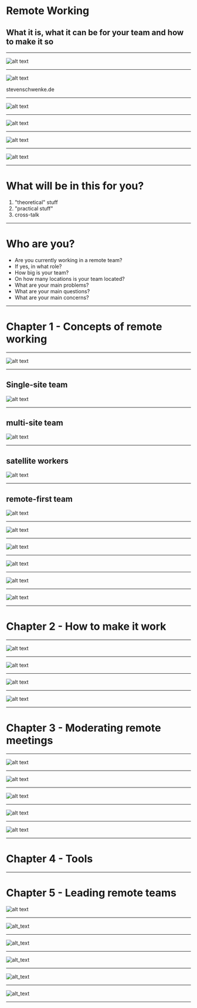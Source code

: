 <!-- Chapter 00 -->
# Remote Working
## What it is, what it can be for your team and how to make it so

---

![alt text](intro.jpg)

---
![alt text](steven5.jpg)

stevenschwenke.de

---
![alt text](commutingToWolfsburg.png)

---

![alt text](vpl2016.png)

---

![alt text](terasa7.jpg)

---

![alt text](terasa2.jpg)

---

# What will be in this for you?
1. "theoretical" stuff
1. "practical stuff"
1. cross-talk

---

# Who are you?
- Are you currently working in a remote team?
- If yes, in what role?
- How big is your team?
- On how many locations is your team located?
- What are your main problems?
- What are your main questions?
- What are your main concerns?
 
---

# Chapter 1 - Concepts of remote working

---

![alt text](someDefinitions.png)

---

## Single-site team
![alt text](singleSideTeam.png)

---

## multi-site team
![alt text](multiSideTeam.png)

---

## satellite workers
![alt text](satelliteWorkers.png)

---

## remote-first team
![alt text](remoteFirstTeam.png)

---

![alt text](futureIsAlreadyHere.png)

---

![alt text](noSilverBullet.png)

---

![alt text](remoteWorkingHasToBeLearned.png)

---

![alt text](reputation.png)

---

![alt text](whatWillYouMakeOfThis.png)

---

# Chapter 2 - How to make it work

---

![alt text](contextOfRemoteWorking.png)

---


![alt text](prepareYourself.jpg)

---

![alt text](contextOfRemoteWorking.png)

---

![alt text](contextOfRemoteWorkingInBusiness.png)

---

# Chapter 3 - Moderating remote meetings

---

![alt text](phasesOfAMeeting.png)

---

![alt text](meetingBefore.png)

---

![alt text](meetingDuring.png)

---

![alt text](meetingAfter.png)

---

![alt text](locationsLayout.png)

---

# Chapter 4 - Tools

---

# Chapter 5 - Leading remote teams
![alt text](1280px-Bell_X-1_46-062_(in_flight).jpg)

---

![alt_text](trustEquation.png)

---

![alt_text](deleteDelegateDo.png)

---

![alt_text](because.png)

---

![alt_text](one-on-ones.png)

---

![alt_text](connectingCustomer.png)

---
